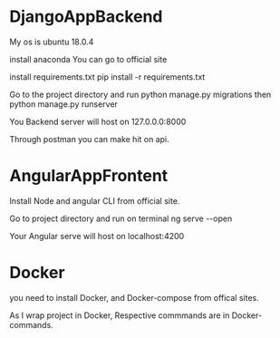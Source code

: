 # DjangoAppBackend

My os is ubuntu 18.0.4

install anaconda You can go to official site

install requirements.txt
 pip install -r requirements.txt

Go to the project directory and run
	 python manage.py migrations
then
	python manage.py runserver

You Backend server will host on 127.0.0.0:8000

Through postman you can make hit on api.

# AngularAppFrontent

Install Node and angular CLI from official site.

Go to project directory and run on terminal
	ng serve --open

Your Angular serve will host on localhost:4200


# Docker
you need to install Docker, and Docker-compose from offical sites.

As I wrap project in Docker, Respective commmands are in Docker-commands.

